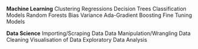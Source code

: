 **Machine Learning**
Clustering
Regressions
Decision Trees
Classification Models
Random Forests
Bias Variance
Ada-Gradient Boosting
Fine Tuning Models

**Data Science**
Importing/Scraping Data
Data Manipulation/Wrangling
Data Cleaning
Visualisation of Data
Exploratory Data Analysis
